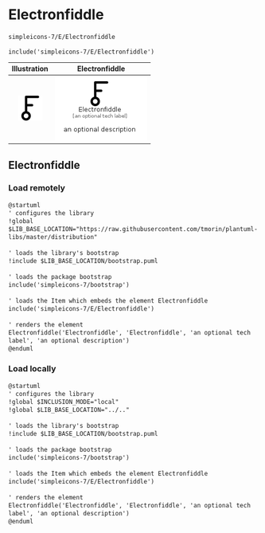 # Electronfiddle


```text
simpleicons-7/E/Electronfiddle
```

```text
include('simpleicons-7/E/Electronfiddle')
```



| Illustration | Electronfiddle |
| :---: | :---: |
| ![illustration for Illustration](../../simpleicons-7/E/Electronfiddle.png) | ![illustration for Electronfiddle](../../simpleicons-7/E/Electronfiddle.Local.png) |




## Electronfiddle

### Load remotely
```plantuml
@startuml
' configures the library
!global $LIB_BASE_LOCATION="https://raw.githubusercontent.com/tmorin/plantuml-libs/master/distribution"

' loads the library's bootstrap
!include $LIB_BASE_LOCATION/bootstrap.puml

' loads the package bootstrap
include('simpleicons-7/bootstrap')

' loads the Item which embeds the element Electronfiddle
include('simpleicons-7/E/Electronfiddle')

' renders the element
Electronfiddle('Electronfiddle', 'Electronfiddle', 'an optional tech label', 'an optional description')
@enduml
```

### Load locally
```plantuml
@startuml
' configures the library
!global $INCLUSION_MODE="local"
!global $LIB_BASE_LOCATION="../.."

' loads the library's bootstrap
!include $LIB_BASE_LOCATION/bootstrap.puml

' loads the package bootstrap
include('simpleicons-7/bootstrap')

' loads the Item which embeds the element Electronfiddle
include('simpleicons-7/E/Electronfiddle')

' renders the element
Electronfiddle('Electronfiddle', 'Electronfiddle', 'an optional tech label', 'an optional description')
@enduml
```

